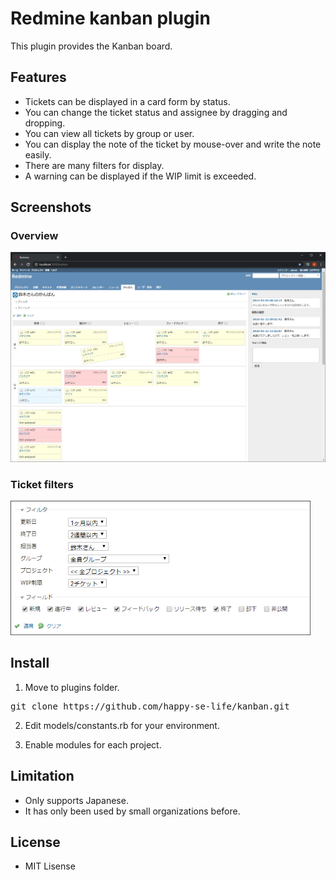 # Redmine kanban plugin
This plugin provides the Kanban board.

## Features
* Tickets can be displayed in a card form by status.
* You can change the ticket status and assignee by dragging and dropping.
* You can view all tickets by group or user.
* You can display the note of the ticket by mouse-over and write the note easily.
* There are many filters for display.
* A warning can be displayed if the WIP limit is exceeded.

## Screenshots

### Overview
<img src="./assets/images/kanban_board_ss.png" width="800px">

### Ticket filters
<img src="./assets/images/filters_ss.png" width="480px">

## Install

1. Move to plugins folder.
<pre>
git clone https://github.com/happy-se-life/kanban.git
</pre>

2. Edit models/constants.rb for your environment.

3. Enable modules for each project.

## Limitation
* Only supports Japanese.
* It has only been used by small organizations before.

## License
* MIT Lisense
